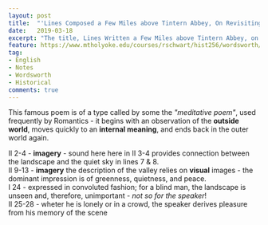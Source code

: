 ```yaml
---
layout: post
title:  "'Lines Composed a Few Miles above Tintern Abbey, On Revisiting the Banks of the Wye during a Tour. July 13, 1798'"
date:   2019-03-18
excerpt: "The title, Lines Written a Few Miles above Tintern Abbey, on Revisiting the Banks of the Wye during a Tour, July 13, 1798, is often abbreviated simply to Tintern Abbey, although that building does not appear within the poem."
feature: https://www.mtholyoke.edu/courses/rschwart/hist256/wordsworth/tintern09.jpg
tag:
- English
- Notes
- Wordsworth 
- Historical
comments: true
---
```


This famous poem is of a type called by some the *"meditative poem"*, used frequently by Romantics - it begins with an observation of the **outside world**, moves quickly to an **internal meaning**, and ends back in the outer world again.  


II 2-4 - **imagery** - sound here here in II 3-4 provides connection between the landscape and the quiet sky in lines 7 & 8.  
II 9-13 - **imagery** the description of the valley relies on **visual** images - the dominant impression is of greenness, quietness, and peace.  
I 24 - expressed in convoluted fashion; for a blind man, the landscape is unseen and, therefore, unimportant - *not so for the speaker*!  
II 25-28 - wheter he is lonely or in a crowd, the speaker derives pleasure from his memory of the scene  
